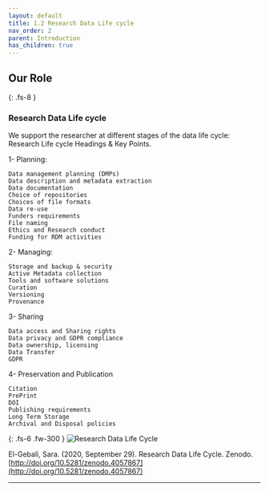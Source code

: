 ```yaml
---
layout: default
title: 1.2 Research Data Life cycle
nav_order: 2
parent: Introduction
has_children: true
---
```



## Our Role
{: .fs-8 }
### Research Data Life cycle
We support the researcher at different stages of the data life cycle:
Research Life cycle Headings & Key Points.

1- Planning:

    Data management planning (DMPs)
    Data description and metadata extraction
    Data documentation
    Choice of repositories
    Choices of file formats
    Data re-use
    Funders requirements
    File naming
    Ethics and Research conduct
    Funding for RDM activities

2- Managing:

    Storage and backup & security
    Active Metadata collection
    Tools and software solutions
    Curation
    Versioning
    Provenance

3- Sharing

    Data access and Sharing rights
    Data privacy and GDPR compliance
    Data ownership, licensing
    Data Transfer
    GDPR

4- Preservation and Publication

    Citation
    PrePrint
    DOI
    Publishing requirements
    Long Term Storage
    Archival and Disposal policies


{: .fs-6 .fw-300 }
![Research Data Life Cycle](https://zenodo.org/record/4057867/files/Research%20Data%20Life%20Cycle.png)


El-Gebali, Sara. (2020, September 29). Research Data Life Cycle. Zenodo. [http://doi.org/10.5281/zenodo.4057867](http://doi.org/10.5281/zenodo.4057867)

---
